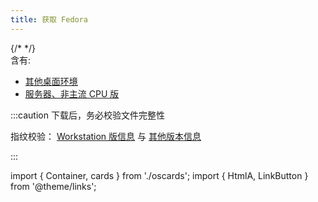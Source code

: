 ```yaml
---
title: 获取 Fedora
---
```


<Container>
    <cards.FedoraWorkstation />
    {/* <cards.FedoraKdePlasma /> */}
</Container>

<br/>

<LinkButton outline icon name="镜像站下载汇表" href="https://mirrorz.org/os/fedora"/>
含有:

- [其他桌面环境](https://spins.fedoraproject.org/zh_Hans_CN/)
- [服务器、非主流 CPU 版](https://getfedora.org/zh_Hans_CN/server/download/)

:::caution 下载后，务必校验文件完整性

指纹校验：
[Workstation 版信息](https://getfedora.org/zh_Hans_CN/security/) 与
[其他版本信息](https://pagure.io/fedora-web/websites/blob/master/f/sites/getfedora.org/static/checksums)

:::

<!--
## Ubuntu

<Container>
    <cards.Ubuntu />
    <cards.Kubuntu />
</Container>

<br/>

[Kubuntu 指纹信息](https://kubuntu.org/alternative-downloads/#:~:text=Checksums)
、
[镜像站的所有 Ubuntu 衍生版](https://mirrorz.org/os/Ubuntu%E8%A1%8D%E7%94%9F%E7%89%88)
 -->

<!-- - Ubuntu 是 Debian 同构品，如无例外则，两术语等效或近似。Fedora 与 CentOS 等同理 -->

import { Container, cards } from './oscards';
import { HtmlA, LinkButton } from '@theme/links';
